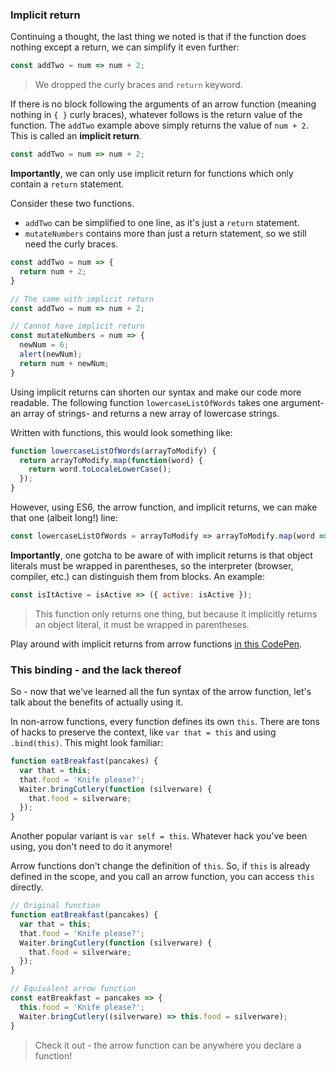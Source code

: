 
### Implicit return

Continuing a thought, the last thing we noted is that if the function does nothing except a return, we can simplify it even further:

```javascript
const addTwo = num => num + 2;
```
> We dropped the curly braces and `return` keyword.

If there is no block following the arguments of an arrow function (meaning nothing in `{ }` curly braces), whatever follows is the return value of the function. The `addTwo` example above simply returns the value of `num + 2`. This is called an **implicit return**.
```js
const addTwo = num => num + 2;
```
**Importantly**, we can only use implicit return for functions which only contain a `return` statement.

Consider these two functions.

- `addTwo` can be simplified to one line, as it's just a `return` statement.
- `mutateNumbers` contains more than just a return statement, so we still need the curly braces.

```javascript
const addTwo = num => {
  return num + 2;
}

// The same with implicit return
const addTwo = num => num + 2;

// Cannot have implicit return
const mutateNumbers = num => {
  newNum = 6;
  alert(newNum);
  return num + newNum;
}
```

Using implicit returns can shorten our syntax and make our code more readable. The following function `lowercaseListOfWords` takes one argument- an array of strings- and returns a new array of lowercase strings.

Written with functions, this would look something like:

```javascript
function lowercaseListOfWords(arrayToModify) {
  return arrayToModify.map(function(word) {
    return word.toLocaleLowerCase();
  });
}
```

However, using ES6, the arrow function, and implicit returns, we can make that one (albeit long!) line:

```javascript
const lowercaseListOfWords = arrayToModify => arrayToModify.map(word => word.toLocaleLowerCase());
```

**Importantly**, one gotcha to be aware of with implicit returns is that object literals must be wrapped in parentheses, so the interpreter (browser, compiler, etc.) can distinguish them from blocks. An example:

```javascript
const isItActive = isActive => ({ active: isActive });
```

> This function only returns one thing, but because it implicitly returns an object literal, it must be wrapped in parentheses.

Play around with implicit returns from arrow functions [in this CodePen](https://codepen.io/SuperTernary/pen/ZymXgK?editors=001).

### This binding - and the lack thereof

So - now that we've learned all the fun syntax of the arrow function, let's talk about the benefits of actually using it.

In non-arrow functions, every function defines its own `this`. There are tons of hacks to preserve the context, like `var that = this` and using `.bind(this)`. This might look familiar:

```javascript
function eatBreakfast(pancakes) {
  var that = this;
  that.food = 'Knife please?';
  Waiter.bringCutlery(function (silverware) {
    that.food = silverware;
  });
}
```

Another popular variant is `var self = this`. Whatever hack you've been using, you don't need to do it anymore!

Arrow functions don't change the definition of `this`. So, if `this` is already defined in the scope, and you call an arrow function, you can access `this` directly.

```javascript
// Original function
function eatBreakfast(pancakes) {
  var that = this;
  that.food = 'Knife please?';
  Waiter.bringCutlery(function (silverware) {
    that.food = silverware;
  });
}

// Equivalent arrow function
const eatBreakfast = pancakes => {
  this.food = 'Knife please?';
  Waiter.bringCutlery((silverware) => this.food = silverware);
}
```
> Check it out - the arrow function can be anywhere you declare a function!
